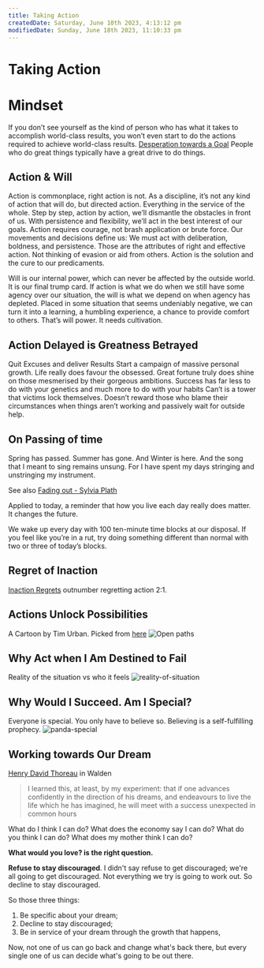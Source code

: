 ```yaml
---
title: Taking Action
createdDate: Saturday, June 10th 2023, 4:13:12 pm
modifiedDate: Sunday, June 18th 2023, 11:10:33 pm
---
```


# Taking Action

# Mindset

If you don’t see yourself as the kind of person who has what it takes to accomplish world-class results, you won’t even start to do the actions required to achieve world-class results. [Desperation towards a Goal](Habits-Behaviour/Guilt-And-Motivation.md#Desperation%20towards%20a%20Goal)
People who do great things typically have a great drive to do things.

## Action & Will

Action is commonplace, right action is not. As a discipline, it’s not any kind of action that will do, but directed action. Everything in the service of the whole. Step by step, action by action, we’ll dismantle the obstacles in front of us. With persistence and flexibility, we’ll act in the best interest of our goals. Action requires courage, not brash application or brute force. Our movements and decisions define us: We must act with deliberation, boldness, and persistence. Those are the attributes of right and effective action. Not thinking of evasion or aid from others. Action is the solution and the cure to our predicaments.

Will is our internal power, which can never be affected by the outside world. It is our final trump card. If action is what we do when we still have some agency over our situation, the will is what we depend on when agency has depleted. Placed in some situation that seems undeniably negative, we can turn it into a learning, a humbling experience, a chance to provide comfort to others. That’s will power. It needs cultivation.

## Action Delayed is Greatness Betrayed

Quit Excuses and deliver Results Start a campaign of massive personal growth. Life really does favour the obsessed. Great fortune truly does shine on those mesmerised by their gorgeous ambitions.
Success has far less to do with your genetics and much more to do with your habits Can’t is a tower that victims lock themselves. Doesn’t reward those who blame their circumstances when things aren’t working and passively wait for outside help.

## On Passing of time

Spring has passed.
Summer has gone.
And Winter is here.
And the song that I meant to sing remains unsung.
For I have spent my days stringing and unstringing my instrument.

See also [Fading out - Sylvia Plath](Bytes/Fading-out-Sylvia-Plath.md)

Applied to today, a reminder that how you live each day really does matter. It changes the future.

We wake up every day with 100 ten-minute time blocks at our disposal. If you feel like you’re in a rut, try doing something different than normal with two or three of today’s blocks.

## Regret of Inaction

[Inaction Regrets](Living/Regret.md#Inaction%20Regrets) outnumber regretting action 2:1.

## Actions Unlock Possibilities

A Cartoon by Tim Urban. Picked from [here](https://twitter.com/waitbutwhy/status/1476962460049584136/photo/1)
![Open paths](assets/action-open-paths.jpeg)

## Why Act when I Am Destined to Fail

Reality of the situation vs who it feels
![reality-of-situation](assets/reality-of-situation.png)

## Why Would I Succeed. Am I Special?

Everyone is special. You only have to believe so.
Believing is a self-fulfilling prophecy.
![panda-special](assets/panda-special.jpeg)

## Working towards Our Dream

[Henry David Thoreau](%20https://en.wikipedia.org/wiki/Henry_David_Thoreau%20) in Walden

> I learned this, at least, by my experiment: that if one advances confidently in the direction of his dreams, and endeavours to live the life which he has imagined, he will meet with a success unexpected in common hours

What do I think I can do? What does the economy say I can do? What do you think I can do? What does my mother think I can do?

**What would you love? is the right question.**

**Refuse to stay discouraged**. I didn't say refuse to get discouraged; we're all going to get discouraged. Not everything we try is going to work out. So decline to stay discouraged.

So those three things:

1. Be specific about your dream;
2. Decline to stay discouraged;
3. Be in service of your dream through the growth that happens,

Now, not one of us can go back and change what's back there, but every single one of us can decide what's going to be out there.
